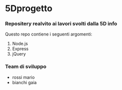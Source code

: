 # 5Dprogetto
### Repositery realvito ai lavori svolti dalla 5D info
Questo repo contiene i seguenti argomenti:
1. Node.js
1. Express
2. jQuery

### Team di sviluppo 
- rossi mario
- bianchi gaia